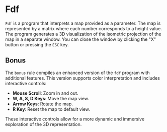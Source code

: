 # Fdf

`Fdf` is a program that interprets a map provided as a parameter. The map is represented by a matrix where each number corresponds to a height value. The program generates a 3D visualization of the isometric projection of the map in a separate window. You can close the window by clicking the "X" button or pressing the `ESC` key.

## Bonus

The `bonus` rule compiles an enhanced version of the `fdf` program with additional features. This version supports color interpretation and includes interactive controls:

- **Mouse Scroll**: Zoom in and out.
- **W, A, S, D Keys**: Move the map view.
- **Arrow Keys**: Rotate the map.
- **R Key**: Reset the map to default view.

These interactive controls allow for a more dynamic and immersive exploration of the 3D representation.

